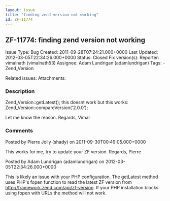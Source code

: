 ```yaml
---
layout: issue
title: "finding zend version not working"
id: ZF-11774
---
```


ZF-11774: finding zend version not working
------------------------------------------

 Issue Type: Bug Created: 2011-09-28T07:24:21.000+0000 Last Updated: 2012-03-05T22:34:26.000+0000 Status: Closed Fix version(s): 
 Reporter:  vimalnath (vimalnath53)  Assignee:  Adam Lundrigan (adamlundrigan)  Tags: - Zend\_Version
 
 Related issues: 
 Attachments: 
### Description

Zend\_Version::getLatest(); this doesnt work but this works: Zend\_Version::compareVersion('2.0.0');

Let me know the reason. Regards, Vimal

 

 

### Comments

Posted by Pierre Jolly (shady) on 2011-09-30T00:49:05.000+0000

This works for me, try to update your ZF version. Regards, Pierre

 

 

Posted by Adam Lundrigan (adamlundrigan) on 2012-03-05T22:34:26.000+0000

This is likely an issue with your PHP configuration. The getLatest method uses PHP's fopen function to read the latest ZF version from <http://framework.zend.com/api/zf-version>. If your PHP installation blocks using fopen with URLs the method will not work.

 

 